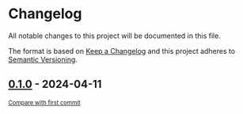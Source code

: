 # Changelog

All notable changes to this project will be documented in this file.

The format is based on [Keep a Changelog](http://keepachangelog.com/en/1.0.0/)
and this project adheres to [Semantic Versioning](http://semver.org/spec/v2.0.0.html).

<!-- insertion marker -->
## [0.1.0](https://github.com/PythonNest/PyNest/releases/tag/0.1.0) - 2024-04-11

<small>[Compare with first commit](https://github.com/PythonNest/PyNest/compare/c79b6862a731a3372018e9a8ca173923aaeeb425...0.1.0)</small>

